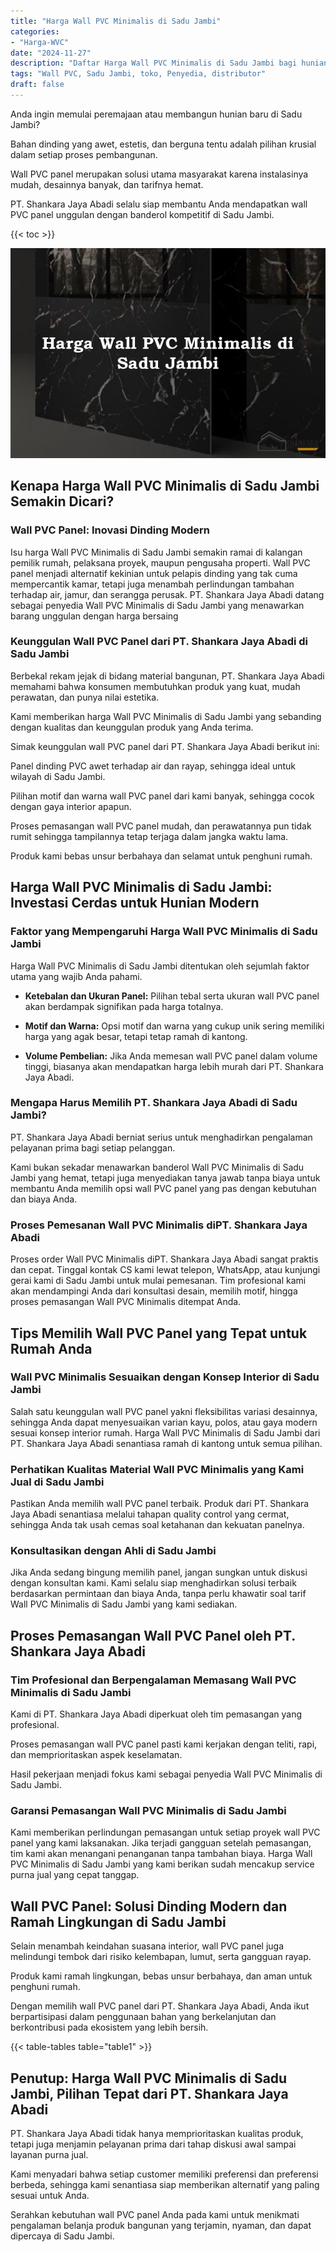 ```yaml
---
title: "Harga Wall PVC Minimalis di Sadu Jambi"
categories: 
- "Harga-WVC"
date: "2024-11-27"
description: "Daftar Harga Wall PVC Minimalis di Sadu Jambi bagi hunian, kantor, serta ritel. Panel unggulan, variasi motif, variasi warna modern, dengan jasa pemasangan ditangani oleh tenaga ahli profesional serta kepastian resmi!|Servis penjualan Wall PVC Minimalis di Sadu Jambi untuk kebutuhan tempat tinggal, office, maupun toko, beserta material berkualitas dan instalasi oleh teknisi berpengalaman serta kepastian resmi.|Pilihan Wall PVC Minimalis di Sadu Jambi yang terbukti untuk rumah, perkantoran, dan ritel, bersama panel unggulan dan instalasi ditangani oleh tenaga ahli ahli serta kepastian resmi.|Distribusi Wall PVC Minimalis di Sadu Jambi bagi tempat tinggal, office, serta ritel, beserta panel unggulan dan pemasangan oleh tenaga ahli berpengalaman, dilengkapi beserta kepastian resmi.}"
tags: "Wall PVC, Sadu Jambi, toko, Penyedia, distributor"
draft: false
---
```


Anda ingin memulai peremajaan atau membangun hunian baru di Sadu Jambi?

Bahan dinding yang awet, estetis, dan berguna tentu adalah pilihan krusial dalam setiap proses pembangunan.

Wall PVC panel merupakan solusi utama masyarakat karena instalasinya mudah, desainnya banyak, dan tarifnya hemat.

PT. Shankara Jaya Abadi selalu siap membantu Anda mendapatkan wall PVC panel unggulan dengan banderol kompetitif di Sadu Jambi.

{{< toc >}}

![Harga Wall PVC Minimalis di Sadu Jambi](/images/Harga-WVC/Harga-Wall-PVC-Minimalis-di-Sadu-Jambi.png)


## Kenapa Harga Wall PVC Minimalis di Sadu Jambi Semakin Dicari?

### Wall PVC Panel: Inovasi Dinding Modern

Isu harga Wall PVC Minimalis di Sadu Jambi semakin ramai di kalangan pemilik rumah, pelaksana proyek, maupun pengusaha properti. Wall PVC panel menjadi alternatif kekinian untuk pelapis dinding yang tak cuma mempercantik kamar, tetapi juga menambah perlindungan tambahan terhadap air, jamur, dan serangga perusak. PT. Shankara Jaya Abadi datang sebagai penyedia Wall PVC Minimalis di Sadu Jambi yang menawarkan barang unggulan dengan harga bersaing

### Keunggulan Wall PVC Panel dari PT. Shankara Jaya Abadi di Sadu Jambi

Berbekal rekam jejak di bidang material bangunan, PT. Shankara Jaya Abadi memahami bahwa konsumen membutuhkan produk yang kuat, mudah perawatan, dan punya nilai estetika.

Kami memberikan harga Wall PVC Minimalis di Sadu Jambi yang sebanding dengan kualitas dan keunggulan produk yang Anda terima.

Simak keunggulan wall PVC panel dari PT. Shankara Jaya Abadi berikut ini:

Panel dinding PVC awet terhadap air dan rayap, sehingga ideal untuk wilayah di Sadu Jambi.

Pilihan motif dan warna wall PVC panel dari kami banyak, sehingga cocok dengan gaya interior apapun.

Proses pemasangan wall PVC panel mudah, dan perawatannya pun tidak rumit sehingga tampilannya tetap terjaga dalam jangka waktu lama.

Produk kami bebas unsur berbahaya dan selamat untuk penghuni rumah.

## Harga Wall PVC Minimalis di Sadu Jambi: Investasi Cerdas untuk Hunian Modern

### Faktor yang Mempengaruhi Harga Wall PVC Minimalis di Sadu Jambi

Harga Wall PVC Minimalis di Sadu Jambi ditentukan oleh sejumlah faktor utama yang wajib Anda pahami.

- **Ketebalan dan Ukuran Panel:** Pilihan tebal serta ukuran wall PVC panel akan berdampak signifikan pada harga totalnya.

- **Motif dan Warna:** Opsi motif dan warna yang cukup unik sering memiliki harga yang agak besar, tetapi tetap ramah di kantong.

- **Volume Pembelian:** Jika Anda memesan wall PVC panel dalam volume tinggi, biasanya akan mendapatkan harga lebih murah dari PT. Shankara Jaya Abadi.

### Mengapa Harus Memilih PT. Shankara Jaya Abadi di Sadu Jambi?

PT. Shankara Jaya Abadi berniat serius untuk menghadirkan pengalaman pelayanan prima bagi setiap pelanggan.

Kami bukan sekadar menawarkan banderol Wall PVC Minimalis di Sadu Jambi yang hemat, tetapi juga menyediakan tanya jawab tanpa biaya untuk membantu Anda memilih opsi wall PVC panel yang pas dengan kebutuhan dan biaya Anda.

### Proses Pemesanan Wall PVC Minimalis diPT. Shankara Jaya Abadi

Proses order Wall PVC Minimalis diPT. Shankara Jaya Abadi sangat praktis dan cepat. Tinggal kontak CS kami lewat telepon, WhatsApp, atau kunjungi gerai kami di Sadu Jambi untuk mulai pemesanan. Tim profesional kami akan mendampingi Anda dari konsultasi desain, memilih motif, hingga proses pemasangan Wall PVC Minimalis ditempat Anda.

## Tips Memilih Wall PVC Panel yang Tepat untuk Rumah Anda

### Wall PVC Minimalis Sesuaikan dengan Konsep Interior di Sadu Jambi

Salah satu keunggulan wall PVC panel yakni fleksibilitas variasi desainnya, sehingga Anda dapat menyesuaikan varian kayu, polos, atau gaya modern sesuai konsep interior rumah. Harga Wall PVC Minimalis di Sadu Jambi dari PT. Shankara Jaya Abadi senantiasa ramah di kantong untuk semua pilihan.

### Perhatikan Kualitas Material Wall PVC Minimalis yang Kami Jual di Sadu Jambi

Pastikan Anda memilih wall PVC panel terbaik. Produk dari PT. Shankara Jaya Abadi senantiasa melalui tahapan quality control yang cermat, sehingga Anda tak usah cemas soal ketahanan dan kekuatan panelnya.

### Konsultasikan dengan Ahli di Sadu Jambi

Jika Anda sedang bingung memilih panel, jangan sungkan untuk diskusi dengan konsultan kami. Kami selalu siap menghadirkan solusi terbaik berdasarkan permintaan dan biaya Anda, tanpa perlu khawatir soal tarif Wall PVC Minimalis di Sadu Jambi yang kami sediakan.

## Proses Pemasangan Wall PVC Panel oleh PT. Shankara Jaya Abadi

### Tim Profesional dan Berpengalaman Memasang Wall PVC Minimalis di Sadu Jambi

Kami di PT. Shankara Jaya Abadi diperkuat oleh tim pemasangan yang profesional.

Proses pemasangan wall PVC panel pasti kami kerjakan dengan teliti, rapi, dan memprioritaskan aspek keselamatan.

Hasil pekerjaan menjadi fokus kami sebagai penyedia Wall PVC Minimalis di Sadu Jambi.

### Garansi Pemasangan Wall PVC Minimalis di Sadu Jambi

Kami memberikan perlindungan pemasangan untuk setiap proyek wall PVC panel yang kami laksanakan. Jika terjadi gangguan setelah pemasangan, tim kami akan menangani penanganan tanpa tambahan biaya. Harga Wall PVC Minimalis di Sadu Jambi yang kami berikan sudah mencakup service purna jual yang cepat tanggap.

## Wall PVC Panel: Solusi Dinding Modern dan Ramah Lingkungan di Sadu Jambi

Selain menambah keindahan suasana interior, wall PVC panel juga melindungi tembok dari risiko kelembapan, lumut, serta gangguan rayap.

Produk kami ramah lingkungan, bebas unsur berbahaya, dan aman untuk penghuni rumah.

Dengan memilih wall PVC panel dari PT. Shankara Jaya Abadi, Anda ikut berpartisipasi dalam penggunaan bahan yang berkelanjutan dan berkontribusi pada ekosistem yang lebih bersih.

{{< table-tables table="table1" >}}

## Penutup: Harga Wall PVC Minimalis di Sadu Jambi, Pilihan Tepat dari PT. Shankara Jaya Abadi

PT. Shankara Jaya Abadi tidak hanya memprioritaskan kualitas produk, tetapi juga menjamin pelayanan prima dari tahap diskusi awal sampai layanan purna jual.

Kami menyadari bahwa setiap customer memiliki preferensi dan preferensi berbeda, sehingga kami senantiasa siap memberikan alternatif yang paling sesuai untuk Anda.

Serahkan kebutuhan wall PVC panel Anda pada kami untuk menikmati pengalaman belanja produk bangunan yang terjamin, nyaman, dan dapat dipercaya di Sadu Jambi.